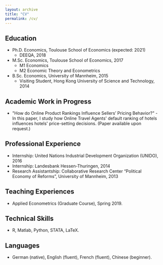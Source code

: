 ```yaml
---
layout: archive
title: "CV"
permalink: /cv/
---
```



Education
------
* Ph.D. Economics, Toulouse School of Economics (expected: 2021)
  * DEEQA, 2018
* M.Sc. Economics, Toulouse School of Economics, 2017
  * M1 Economics
  * M2 Economic Theory and Econometrics
* B.Sc. Economics, University of Mannheim, 2015
  * Visiting Student, Hong Kong University of Science and Technology, 2014
  
Academic Work in Progress
------
* "How do Online Product Rankings Influence Sellers’ Pricing Behavior?" - In this paper, I study how Online Travel Agents' default ranking of hotels influences hotels' price-setting decisions. (Paper available upon request.)

Professional Experience
------
* Internship: United Nations Industrial Development Organization (UNIDO), 2016
* Internship: Landesbank Hessen-Thuringen, 2014
* Research Assistantship: Collaborative Research Center “Political Economy of Reforms”, University of Mannheim, 2013

Teaching Experiences
------
* Applied Econometrics (Graduate Course), Spring 2019.
  
Technical Skills
------
* R, Matlab, Python, STATA, LaTeX.

Languages
------
* German (native), English (fluent), French (fluent), Chinese (beginner).
